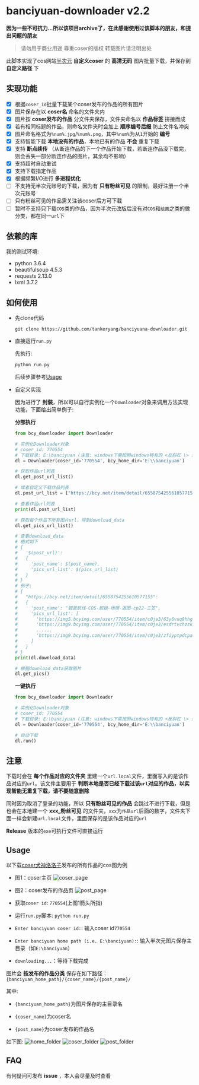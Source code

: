 # banciyuan-downloader v2.2

__因为一些不可抗力...所以该项目archive了，在此感谢使用过该脚本的朋友，和提出问题的朋友__

> 请勿用于商业用途 尊重coser的版权 转载图片请注明出处

此脚本实现了cos网站[半次元](https://bcy.net) __自定义coser__ 的 __高清无码__ 图片批量下载，并保存到 __自定义路径__ 下

## 实现功能

* [x] 根据`coser_id`批量下载某个coser发布的作品的所有图片
* [x] 图片保存在以 __coser名__ 命名的文件夹内
* [x] 图片按 __coser发布的作品__ 分文件夹保存，文件夹命名以 __作品标签__ 拼接而成
* [x] 若有相同标题的作品，则命名文件夹时会加上 __顺序编号后缀__ 防止文件名冲突
* [x] 图片命名格式为`%num%.jpg`/`%num%.png`，其中`%num%`为从`1`开始的 __编号__
* [x] 支持智能下载 __本地没有的作品__，本地已有的作品 __不会__ 重复下载
* [x] 支持 __断点续传__ （从断连作品的下一个作品开始下载，若断连作品没下载完，则会丢失一部分断连作品的图片，其余均不影响）
* [x] 支持超时自动重试
* [x] 支持下载指定作品
* [x] 根据频繁I/O进行 __多进程优化__
* [ ] 不支持无半次元账号的下载，因为有 __只有粉丝可见__ 的限制，最好注册一个半次元账号
* [ ] 只有粉丝可见的作品需关注该coser后方可下载
* [ ] 暂时不支持只下载`COS`类的作品，因为半次元改版后没有对`COS`和`绘画`之类的做分类，都在同一`url`下

## 依赖的库

我的测试环境:

* python 3.6.4
* beautifulsoup 4.5.3
* requests 2.13.0
* lxml 3.7.2

## 如何使用

* 先clone代码
    ```shell
    git clone https://github.com/tankeryang/banciyuana-downloader.git
    ```

* 直接运行`run.py`

    先执行:
    ```python
    python run.py
    ```

    后续步骤参考[Usage](#usage)

* 自定义实现

    因为进行了 __封装__，所以可以自行实例化一个`Downloader`对象来调用方法实现功能，下面给出简单例子:

    __分部执行__
    ```python
    from bcy_downloader import Downloader

    # 实例化Downloader对象
    # coser_id: 770554
    # 下载目录: E:\banciyuan (注意: windows下需按照windows特有的 <反斜杠 \> 来分隔路径，如 E:\xxx\pictures\banciyuan)
    dl = Downloader(coser_id='770554', bcy_home_dir='E:\\banciyuan')

    # 获取作品url列表
    dl.get_post_url_list()

    # 或者自定义下载作品列表
    dl.post_url_list = ["https://bcy.net/item/detail/6558754255610577155", "https://bcy.net/item/detail/6554677621064466692"]

    # 查看作品url列表
    print(dl.post_url_list)

    # 获取每个作品下所有图片url，得到download_data
    dl.get_pics_url_list()

    # 查看download_data
    # 格式如下
    # {
    #   '$(post_url)':
    #   {
    #     'post_name': $(post_name),
    #     'pics_url_list': $(pics_url_list)
    #   }
    # }
    # 例子:
    # {
    #   "https://bcy.net/item/detail/6558754255610577155":
    #   {
    #     'post_name': "碧蓝航线-COS-舰娘-场照-返图-cp22-三笠",
    #     'pics_url_list': [
    #       'https://img5.bcyimg.com/user/770554/item/c0je3/63y6vuq8hhgfmge7nrqcaqkpspyfszj5.jpg?1',
    #       'https://img9.bcyimg.com/user/770554/item/c0je3/esdrtvchzzkfzm74ezd8idx04ennjjfr.jpg?2',
    #       ......
    #       'https://img9.bcyimg.com/user/770554/item/c0je3/zfiyptpdcpasyz0itzh7ndtmpiysw8uy.jpg?9'
    #     ]
    #   }
    # }
    print(dl.download_data)

    # 根据download_data获取图片
    dl.get_pics()
    ```

    __一键执行__
    ```python
    from bcy_downloader import Downloader

    # 实例化Downloader对象
    # coser_id: 770554
    # 下载目录: E:\banciyuan (注意: windows下需按照windows特有的 <反斜杠 \> 来分隔路径，如 E:\xxx\pictures\banciyuan)
    dl = Downloader(coser_id='770554', bcy_home_dir='E:\\banciyuan')

    # 自动下载
    dl.run()
    ```

## 注意

下载时会在 __每个作品对应的文件夹__ 里建一个`url.local`文件，里面写入的是该作品对应的`url`。该文件主要用于 __判断本地是否已经下载过该`url`对应的作品，以实现智能无重复下载，请不要随意删除__

同时因为取消了登录的功能，所以 __只有粉丝可见的作品__ 会跳过不进行下载，但是也会在本地建一个 __xxx_粉丝可见__ 的文件夹，`xxx`为`作品url`后面的数字，文件夹下面一样会新建`url.local`文件，里面保存的是该作品对应的`url`

__Release__ 版本的`exe`可执行文件可直接运行

## Usage

以下载[coser犬神洛洛子](https://bcy.net/u/770554)发布的所有作品的cos图为例

* 图1：coser主页
    ![coser_page](https://github.com/tankeryang/banciyuan-downloader/blob/master/README/coser_page.png)

* 图2：coser发布的作品页
    ![post_page](https://github.com/tankeryang/banciyuan-downloader/blob/master/README/post_page.png)

* 获取`coser id`: `770554`(上图1箭头所指)

* 运行`run.py`脚本: `python run.py`

* `Enter banciyuan coser id:`: 输入coser id```770554```

* `Enter banciyuan home path (i.e. E:\banciyuan):`: 输入半次元图片保存主目录（如`E:\banciyuan`）

* `downloading...`：等待下载完成

图片会 __按发布的作品分类__ 保存在如下路径：`{banciyuan_home_path}/{coser_name}/{post_name}/`

其中:

* `{banciyuan_home_path}`为图片保存的主目录名

* `{coser_name}`为coser名

* `{post_name}`为coser发布的作品名

如下图:
![home_folder](https://github.com/tankeryang/banciyuan-downloader/blob/master/README/home_folder.png)
![coser_folder](https://github.com/tankeryang/banciyuan-downloader/blob/master/README/coser_folder.png)
![post_folder](https://github.com/tankeryang/banciyuan-downloader/blob/master/README/post_folder.png)

## FAQ

有何疑问可发布 __issue__ ，本人会尽量及时查看